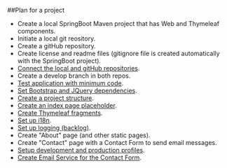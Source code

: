 ##Plan for a project
- Create a local SpringBoot Maven project that has Web and Thymeleaf components.
- Initiate a local git reository.
- Create a gitHub repository.
- Create license and readme files (gitignore file is created automatically with the SpringBoot project).
- [Connect the local and gitHub repositories](https://github.com/vgorbic1/Tutorials/blob/master/Git/create-gitHub-repo-from-local-project.md).
- Create a develop branch in both repos.
- [Test application with minimum code](https://github.com/vgorbic1/Tutorials/blob/master/Java/SpringBoot/hello-world.md).
- [Set Bootstrap and JQuery dependencies](https://github.com/vgorbic1/Tutorials/blob/master/Java/SpringBoot/setup-bootstrap-jQuery-webjars.md).
- [Create a project structure](https://github.com/vgorbic1/Tutorials/blob/master/Architecture/package-architecture.md).
- [Create an index page placeholder](https://github.com/vgorbic1/Tutorials/blob/master/Java/SpringBoot/index-page.md).
- [Create Thymeleaf fragments](https://github.com/vgorbic1/Tutorials/blob/master/Java/SpringBoot/thymeleaf-fragmenting.md).
- [Set up i18n](https://github.com/vgorbic1/Tutorials/blob/master/Java/SpringBoot/i18n.md).
- [Set up logging (backlog)](https://github.com/vgorbic1/Tutorials/blob/master/Java/SpringBoot/logback.md).
- Create "About" page (and other static pages).
- Create "Contact" page with a Contact Form to send email messages.
- [Setup development and production profiles](https://github.com/vgorbic1/Tutorials/blob/master/Java/SpringBoot/external-properties.md).
- [Create Email Service for the Contact Form](https://github.com/vgorbic1/Tutorials/blob/master/Java/SpringBoot/email-service.md).
